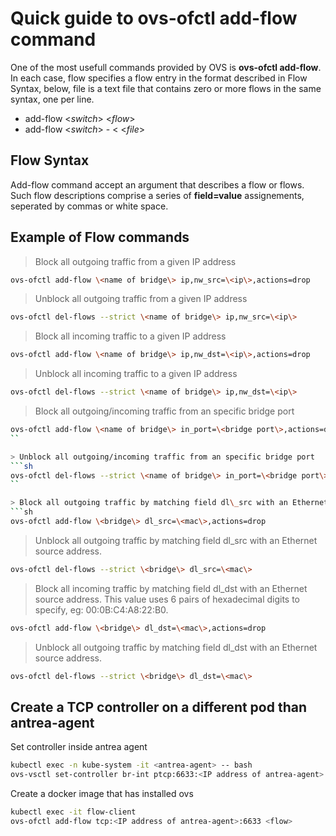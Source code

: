 # Quick guide to ovs-ofctl add-flow command

One of the most usefull commands provided by OVS is __ovs-ofctl add-flow__.  In each case, flow specifies a flow entry in the format described in Flow Syntax, below, file is a text file that contains zero or more flows in the same syntax, one per line.

- add-flow \<_switch_\> \<_flow_\>
- add-flow \<_switch_> - < \<_file_\>

## Flow Syntax

Add-flow command accept an argument that describes a flow or flows. Such flow descriptions comprise a series of __field=value__ assignements, seperated by commas or white space.

## Example of Flow commands

> Block all outgoing traffic from a given IP address
```sh
ovs-ofctl add-flow \<name of bridge\> ip,nw_src=\<ip\>,actions=drop
```

> Unblock all outgoing traffic from a given IP address
```sh
ovs-ofctl del-flows --strict \<name of bridge\> ip,nw_src=\<ip\>
```

> Block all incoming traffic to a given IP address
```sh
ovs-ofctl add-flow \<name of bridge\> ip,nw_dst=\<ip\>,actions=drop
```

> Unblock all incoming traffic to a given IP address
```sh
ovs-ofctl del-flows --strict \<name of bridge\> ip,nw_dst=\<ip\>
```

> Block all outgoing/incoming traffic from an specific bridge port
```sh
ovs-ofctl add-flow \<name of bridge\> in_port=\<bridge port\>,actions=drop
``

> Unblock all outgoing/incoming traffic from an specific bridge port
```sh
ovs-ofctl del-flows --strict \<name of bridge\> in_port=\<bridge port\>,actions=drop
``

> Block all outgoing traffic by matching field dl\_src with an Ethernet source address. This value uses 6 pairs of hexadecimal digits to specify, eg: 00:0B:C4:A8:22:B0.
```sh
ovs-ofctl add-flow \<bridge\> dl_src=\<mac\>,actions=drop
```

> Unblock all outgoing traffic by matching field dl\_src with an Ethernet source address. 
```sh
ovs-ofctl del-flows --strict \<bridge\> dl_src=\<mac\>
```
> Block all incoming traffic by matching field dl\_dst with an Ethernet source address. This value uses 6 pairs of hexadecimal digits to specify, eg: 00:0B:C4:A8:22:B0.
```sh
ovs-ofctl add-flow \<bridge\> dl_dst=\<mac\>,actions=drop
```

> Unblock all outgoing traffic by matching field dl\_dst with an Ethernet source address. 
```sh
ovs-ofctl del-flows --strict \<bridge\> dl_dst=\<mac\>
```

## Create a TCP controller on a different pod than antrea-agent

Set controller inside antrea agent
```sh
kubectl exec -n kube-system -it <antrea-agent> -- bash
ovs-vsctl set-controller br-int ptcp:6633:<IP address of antrea-agent>
```

Create a docker image that has installed ovs 
```sh
kubectl exec -it flow-client
ovs-ofctl add-flow tcp:<IP address of antrea-agent>:6633 <flow>
```